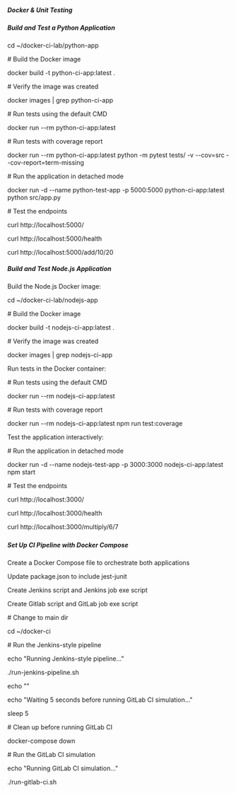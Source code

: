 ##### **Docker \& Unit Testing**



##### Build and Test a Python Application



cd ~/docker-ci-lab/python-app



\# Build the Docker image

docker build -t python-ci-app:latest .



\# Verify the image was created

docker images | grep python-ci-app



\# Run tests using the default CMD

docker run --rm python-ci-app:latest



\# Run tests with coverage report

docker run --rm python-ci-app:latest python -m pytest tests/ -v --cov=src --cov-report=term-missing



\# Run the application in detached mode

docker run -d --name python-test-app -p 5000:5000 python-ci-app:latest python src/app.py



\# Test the endpoints

curl http://localhost:5000/

curl http://localhost:5000/health

curl http://localhost:5000/add/10/20



##### Build and Test Node.js Application



Build the Node.js Docker image:



cd ~/docker-ci-lab/nodejs-app



\# Build the Docker image

docker build -t nodejs-ci-app:latest .



\# Verify the image was created

docker images | grep nodejs-ci-app

Run tests in the Docker container:



\# Run tests using the default CMD

docker run --rm nodejs-ci-app:latest



\# Run tests with coverage report

docker run --rm nodejs-ci-app:latest npm run test:coverage

Test the application interactively:



\# Run the application in detached mode

docker run -d --name nodejs-test-app -p 3000:3000 nodejs-ci-app:latest npm start



\# Test the endpoints

curl http://localhost:3000/

curl http://localhost:3000/health

curl http://localhost:3000/multiply/6/7

##### 

##### Set Up CI Pipeline with Docker Compose



Create a Docker Compose file to orchestrate both applications

Update package.json to include jest-junit

Create Jenkins script and Jenkins job exe script

Create Gitlab script and GitLab job exe script



\# Change to main dir

cd ~/docker-ci



\# Run the Jenkins-style pipeline

echo "Running Jenkins-style pipeline..."

./run-jenkins-pipeline.sh



echo ""

echo "Waiting 5 seconds before running GitLab CI simulation..."

sleep 5



\# Clean up before running GitLab CI

docker-compose down



\# Run the GitLab CI simulation

echo "Running GitLab CI simulation..."

./run-gitlab-ci.sh

